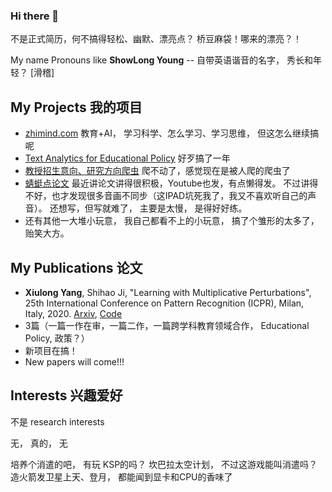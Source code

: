 ### Hi there 👋

<!--
**sndnyang/sndnyang** is a ✨ _special_ ✨ repository because its `README.md` (this file) appears on your GitHub profile.

Here are some ideas to get you started:

- 🔭 I’m currently working on ...
- 🌱 I’m currently learning ...
- 👯 I’m looking to collaborate on ...
- 🤔 I’m looking for help with ...
- 💬 Ask me about ...
- 📫 How to reach me: ...
- 😄 Pronouns: ...
- ⚡ Fun fact: ...
-->

不是正式简历，何不搞得轻松、幽默、漂亮点？ 桥豆麻袋！哪来的漂亮？！

My name Pronouns like **ShowLong Young** -- 自带英语谐音的名字， 秀长和年轻？ [滑稽]

## My Projects 我的项目

- [zhimind.com](https://www.zhimind.com)  教育+AI， 学习科学、怎么学习、学习思维， 但这怎么继续搞呢
- [Text Analytics for Educational Policy](https://nitro2.cs.gsu.edu) 好歹搞了一年
- [教授招生意向、研究方向爬虫](https://www.zhimind.com/oversea/research.html) 爬不动了，感觉现在是被人爬的爬虫了
- [蜻蜓点论文](https://space.bilibili.com/17529417/video) 最近讲论文讲得很积极，Youtube也发，有点懒得发。 不过讲得不好，也才发现很多音画不同步（这IPAD坑死我了，我又不喜欢听自己的声音）。 还想写，但写就难了， 主要是太慢， 是得好好练。
- 还有其他一大堆小玩意， 我自己都看不上的小玩意， 搞了个雏形的太多了， 贻笑大方。

## My Publications 论文

- **Xiulong Yang**, Shihao Ji, "Learning with Multiplicative Perturbations", 25th International Conference on Pattern Recognition (ICPR), Milan, Italy, 2020. [Arxiv](https://arxiv.org/abs/1912.01810), [Code](https://github.com/sndnyang/xvat)
- 3篇（一篇一作在审，一篇二作，一篇跨学科教育领域合作， Educational Policy, 政策？）
- 新项目在搞！
- New papers will come!!!

## Interests 兴趣爱好

不是 research interests

无， 真的， 无

培养个消遣的吧， 有玩 KSP的吗？ 坎巴拉太空计划， 不过这游戏能叫消遣吗？ 造火箭发卫星上天、登月， 都能闻到显卡和CPU的香味了
